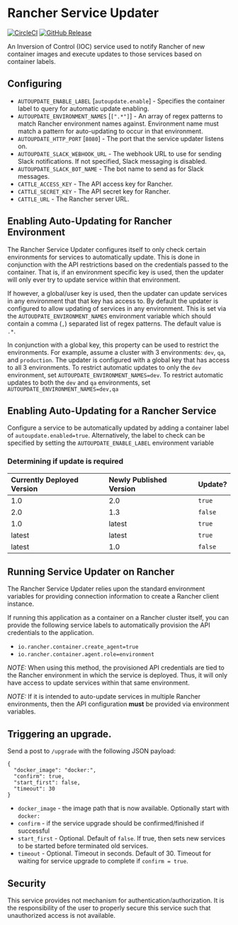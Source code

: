 # Rancher Service Updater

[![CircleCI](https://img.shields.io/circleci/project/github/objectpartners/rancher-service-updater.svg?maxAge=0)](https://circleci.com/gh/objectpartners/rancher-service-updater/tree/master)
[![GitHub Release](https://img.shields.io/github/release/objectpartners/rancher-service-updater.svg?maxAge=0)](https://github.com/objectpartners/rancher-service-updater/releases)

An Inversion of Control (IOC) service used to notify Rancher of new container 
images and execute updates to those services based on container labels.

## Configuring

* `AUTOUPDATE_ENABLE_LABEL` [`autoupdate.enable`] - Specifies the container label to query for automatic update enabling.
* `AUTOUPDATE_ENVIRONMENT_NAMES` [`[".*"]`] - An array  of regex patterns to match Rancher environment names against. Environment name must match a pattern for auto-updating to occur in that environment.
* `AUTOUPDATE_HTTP_PORT` [`8080`] - The port that the service updater listens on.
* `AUTOUPDATE_SLACK_WEBHOOK_URL` - The webhook URL to use for sending Slack notifications. If not specified, Slack messaging is disabled.
* `AUTOUPDATE_SLACK_BOT_NAME` - The bot name to send as for Slack messages.
* `CATTLE_ACCESS_KEY` - The API access key for Rancher.
* `CATTLE_SECRET_KEY` - The API secret key for Rancher.
* `CATTLE_URL` - The Rancher server URL.

## Enabling Auto-Updating for Rancher Environment

The Rancher Service Updater configures itself to only check certain environments for services to automatically update.
This is done in conjunction with the API restrictions based on the credentials passed to the container.
That is, if an environment specific key is used, then the updater will only ever try to update service within that environment.

If however, a global/user key is used, then the updater can update services in any environment that that key has access to.
By default the updater is configured to allow updating of services in any environment.
This is set via the `AUTOUDPATE_ENVIRONMENT_NAMES` environment variable which should contain a comma (`,`) separated list of regex patterns.
The default value is `.*`.

In conjunction with a global key, this property can be used to restrict the environments.
For example, assume a cluster with 3 environments: `dev`, `qa`, and `production`.
The updater is configured with a global key that has access to all 3 environments.
To restrict automatic updates to only the `dev` environment, set `AUTOUPDATE_ENVIRONMENT_NAMES=dev`.
To restrict automatic updates to both the `dev` and `qa` environments, set `AUTOUPDATE_ENVIRONMENT_NAMES=dev,qa`


## Enabling Auto-Updating for a Rancher Service

Configure a service to be automatically updated by adding a container label of `autoupdate.enabled=true`.
Alternatively, the label to check can be specified by setting the `AUTOUPDATE_ENABLE_LABEL` environment variable

### Determining if update is required

| Currently Deployed Version | Newly Published Version | Update? |
|:---------------------------|:------------------------|:--------|
| 1.0                        | 2.0                     | `true`  |
| 2.0                        | 1.3                     | `false` |
| 1.0                        | latest                  | `true`  |
| latest                     | latest                  | `true`  |
| latest                     | 1.0                     | `false` |

## Running Service Updater on Rancher

The Rancher Service Updater relies upon the standard environment variables for providing 
connection information to create a Rancher client instance.

If running this application as a container on a Rancher cluster itself, you can 
provide the following service labels to automatically provision the API 
credentials to the application.

* `io.rancher.container.create_agent=true`
* `io.rancher.container.agent.role=environment`

_NOTE:_ When using this method, the provisioned API credentials are tied to the
Rancher environment in which the service is deployed. Thus, it will only have access
to update services within that same environment.

_NOTE:_ If it is intended to auto-update services in multiple Rancher environments,
then the API configuration **must** be provided via environment variables.

## Triggering an upgrade.

Send a post to `/upgrade` with the following JSON payload:

```
{
  "docker_image": "docker:",
  "confirm": true,
  "start_first": false,
  "timeout": 30
}
```

* `docker_image` - the image path that is now available. Optionally start with `docker:`
* `confirm` - if the service upgrade should be confirmed/finished if successful
* `start_first` - Optional. Default of `false`. If true, then sets new services to be started before terminated old services.
* `timeout` - Optional. Timeout in seconds. Default of 30. Timeout for waiting for service upgrade to complete if `confirm = true`.

## Security

This service provides not mechanism for authentication/authorization. It is the responsibility of the user to properly secure 
this service such that unauthorized access is not available.
